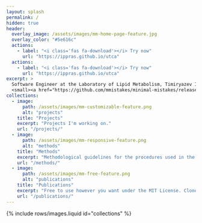 ```yaml
---
layout: splash
permalink: /
hidden: true
header:
  overlay_image: /assets/images/mm-home-page-feature.jpg
  overlay_color: "#5e616c"
  actions:
    - label: "<i class='fas fa-download'></i> Try now"
      url: "https://ippras.github.io/utca"
  actions:
    - label: "<i class='fas fa-download'></i> Try now"
      url: "https://ippras.github.io/utca"
excerpt: >
  Software Engineer at the Laboratory of Lipid Metabolism, Timiryazev Institute of Plant Physiology, Russian Academy of Sciences.<br />
  <small><a href="https://github.com/mmistakes/minimal-mistakes/releases/tag/4.24.0">Latest release v4.24.0</a></small>
collections:
  - image:
      path: /assets/images/mm-customizable-feature.png
      alt: "projects"
    title: "Projects"
    excerpt: "Projects I'm working on."
    url: "/projects/"
  - image:
      path: /assets/images/mm-responsive-feature.png
      alt: "methods"
    title: "Methods"
    excerpt: "Methodological guidelines for the procedures used in the posts."
    url: "/methods/"
  - image:
      path: /assets/images/mm-free-feature.png
      alt: "publications"
    title: "Publications"
    excerpt: "Free to use however you want under the MIT License. Clone it, fork it, customize it... whatever!"
    url: "/publications/"
---
```


{% include rows/images.liquid id="collections" %}
